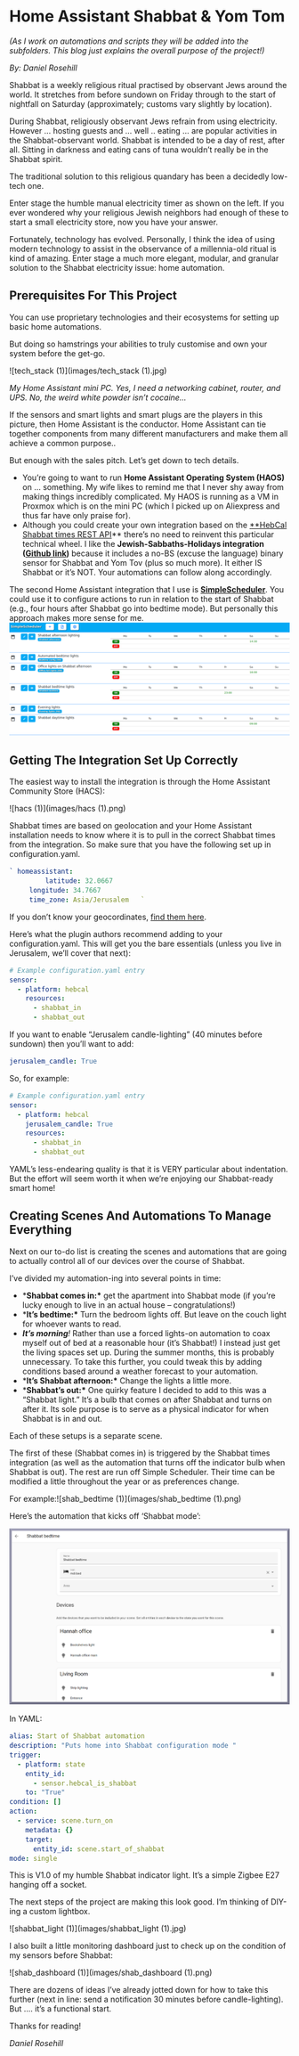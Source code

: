 # Home Assistant Shabbat & Yom Tom

*(As I work on automations and scripts they will be added into the subfolders. This blog just explains the overall purpose of the project!)*

*By: Daniel Rosehill*

Shabbat is a weekly religious ritual practised by observant Jews around the world. It stretches from before sundown on Friday through to the start of nightfall on Saturday (approximately; customs vary slightly by location).

During Shabbat, religiously observant Jews refrain from using electricity. However … hosting guests and … well .. eating … are popular activities in the Shabbat-observant world. Shabbat is intended to be a day of rest, after all. Sitting in darkness and eating cans of tuna wouldn’t really be in the Shabbat spirit.

The traditional solution to this religious quandary has been a decidedly low-tech one.

Enter stage the humble manual electricity timer as shown on the left. If you ever wondered why your religious Jewish neighbors had enough of these to start a small electricity store, now you have your answer.

Fortunately, technology has evolved. Personally, I think the idea of using modern technology to assist in the observance of a millennia-old ritual is kind of amazing. Enter stage a much more elegant, modular, and granular solution to the Shabbat electricity issue: home automation.

## Prerequisites For This Project

You can use proprietary technologies and their ecosystems for setting up basic home automations. 

But doing so hamstrings your abilities to truly customise and own your system before the get-go.

![tech_stack (1)](images/tech_stack (1).jpg)

*My Home Assistant mini PC. Yes, I need a networking cabinet, router, and UPS. No, the weird white powder isn’t cocaine…*

If the sensors and smart lights and smart plugs are the players in this picture, then Home Assistant is the conductor. Home Assistant can tie together components from many different manufacturers and make them all achieve a common purpose..

But enough with the sales pitch. Let’s get down to tech details.

- You’re going to want to run **Home Assistant Operating System (HAOS)** on … something. My wife likes to remind me that I never shy away from making things incredibly complicated. My HAOS is running as a VM in Proxmox which is on the mini PC (which I picked up on Aliexpress and thus far have only praise for).
- Although you could create your own integration based on the [**HebCal Shabbat times REST API](https://www.hebcal.com/home/197/shabbat-times-rest-api)** there’s no need to reinvent this particular technical wheel. I like the **Jewish-Sabbaths-Holidays integration ([Github link](https://github.com/rt400/Jewish-Sabbaths-Holidays))** because it includes a no-BS (excuse the language) binary sensor for Shabbat and Yom Tov (plus so much more). It either IS Shabbat or it’s NOT. Your automations can follow along accordingly.

The second Home Assistant integration that I use is **[SimpleScheduler](https://github.com/arthurdent75/SimpleScheduler)**. You could use it to configure actions to run in relation to the start of Shabbat (e.g., four hours after Shabbat go into bedtime mode). But personally this approach makes more sense for me.![scheduler-1536x619](images/scheduler-1536x619.png)

## Getting The Integration Set Up Correctly

The easiest way to install the integration is through the Home Assistant Community Store (HACS):

![hacs (1)](images/hacs (1).png)

Shabbat times are based on geolocation and your Home Assistant installation needs to know where it is to pull in the correct Shabbat times from the integration. So make sure that you have the following set up in configuration.yaml.

```yaml
` homeassistant:
         latitude: 32.0667
     longitude: 34.7667
     time_zone: Asia/Jerusalem   `
```

If you don’t know your geocordinates, [find them here](https://www.latlong.net/).

Here’s what the plugin authors recommend adding to your configuration.yaml. This will get you the bare essentials (unless you live in Jerusalem, we’ll cover that next):

```yaml
# Example configuration.yaml entry
sensor:
  - platform: hebcal
    resources:
      - shabbat_in
      - shabbat_out
```

If you want to enable “Jerusalem candle-lighting” (40 minutes before sundown) then you’ll want to add:

```yaml
jerusalem_candle: True
```

So, for example:

```yaml
# Example configuration.yaml entry
sensor:
  - platform: hebcal
    jerusalem_candle: True
    resources:
      - shabbat_in
      - shabbat_out
```

YAML’s less-endearing quality is that it is VERY particular about indentation. But the effort will seem worth it when we’re enjoying our Shabbat-ready smart home!

## Creating Scenes And Automations To Manage Everything

Next on our to-do list is creating the scenes and automations that are going to actually control all of our devices over the course of Shabbat.

I’ve divided my automation-ing into several points in time:

- ***Shabbat comes in:\*** get the apartment into Shabbat mode (if you’re lucky enough to live in an actual house – congratulations!)
- ***It’s bedtime:\*** Turn the bedroom lights off. But leave on the couch light for whoever wants to read.
- ***It’s morning**!* Rather than use a forced lights-on automation to coax myself out of bed at a reasonable hour (it’s Shabbat!) I instead just get the living spaces set up. During the summer months, this is probably unnecessary. To take this further, you could tweak this by adding conditions based around a weather forecast to your automation.
- ***It’s Shabbat afternoon:\*** Change the lights a little more.
- ***Shabbat’s out:\*** One quirky feature I decided to add to this was a “Shabbat light.” It’s a bulb that comes on after Shabbat and turns on after it. Its sole purpose is to serve as a physical indicator for when Shabbat is in and out.

Each of these setups is a separate scene.

The first of these (Shabbat comes in) is triggered by the Shabbat times integration (as well as the automation that turns off the indicator bulb when Shabbat is out). The rest are run off Simple Scheduler. Their time can be modified a little throughout the year or as preferences change.

For example:![shab_bedtime (1)](images/shab_bedtime (1).png)



Here’s the automation that kicks off ‘Shabbat mode’:

![shab_bedtime-1](images/shab_bedtime-1.png)

In YAML:

```yaml
alias: Start of Shabbat automation
description: "Puts home into Shabbat configuration mode "
trigger:
  - platform: state
    entity_id:
      - sensor.hebcal_is_shabbat
    to: "True"
condition: []
action:
  - service: scene.turn_on
    metadata: {}
    target:
      entity_id: scene.start_of_shabbat
mode: single

```

This is V1.0 of my humble Shabbat indicator light. It’s a simple Zigbee E27 hanging off a socket. 

The next steps of the project are making this look good. I’m thinking of DIY-ing a custom lightbox.

![shabbat_light (1)](images/shabbat_light (1).jpg)

I also built a little monitoring dashboard just to check up on the condition of my sensors before Shabbat:



![shab_dashboard (1)](images/shab_dashboard (1).png)

There are dozens of ideas I’ve already jotted down for how to take this further (next in line: send a notification 30 minutes before candle-lighting). But …. it’s a functional start.

Thanks for reading!

*Daniel Rosehill*
